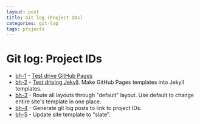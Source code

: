 ```yaml
---
layout: post
title: Git log (Project IDs)
categories: git-log
tags: projects
---
```


Git log: Project IDs
=====================

* [bh-1](/git-log/2012/11/04/bh-1.html) - [Test drive GitHub Pages](/2012/11/03/github-pages-test.html)
* [bh-2](/git-log/2012/11/04/bh-2.html) - [Test driving Jekyll](/2012/11/03/trying-github-pages-and-jekyll.html). Make GitHub Pages templates into Jekyll templates.
* [bh-3](/git-log/2012/11/04/bh-3.html) - Route all layouts through "default" layout. Use default to change entire site's template in one place.
* [bh-4](/git-log/2012/11/04/bh-4.html) - Generate git log posts to link to project IDs.
* [bh-5](/git-log/2012/11/04/bh-5.html) - Update site template to "slate".

